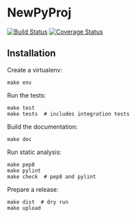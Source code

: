 NewPyProj
======

[![Build Status](https://travis-ci.org/jkloo/NewPyProj.png?branch=master)](https://travis-ci.org/jkloo/NewPyProj)
[![Coverage Status](https://coveralls.io/repos/jkloo/NewPyProj/badge.png?branch=master)](https://coveralls.io/r/jkloo/NewPyProj?branch=master)


Installation
------------

Create a virtualenv:

    make env

Run the tests:

    make test
    make tests  # includes integration tests

Build the documentation:

    make doc

Run static analysis:

    make pep8
    make pylint
    make check  # pep8 and pylint

Prepare a release:

    make dist  # dry run
    make upload
